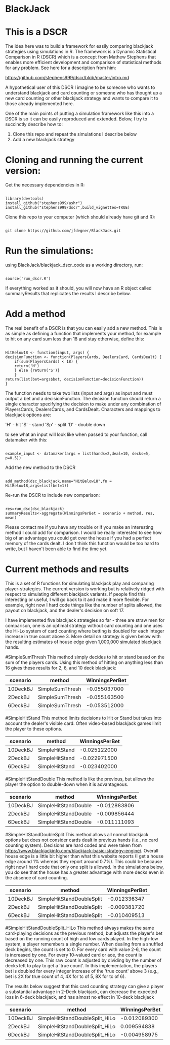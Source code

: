 # BlackJack
# This is a DSCR

The idea here was to build a framework for easily comparing blackjack strategies using simulations in R.   The framework is a Dynamic Statistical Comparison in R (DSCR) which is a concept from Mathew Stephens that enables more efficient development and comparison of statistical methods for any problem.   See here for a description from him:

https://github.com/stephens999/dscr/blob/master/intro.md

A hypothetical user of this DSCR I imagine to be someone who wants to understand blackjack and card counting or someone who has thought up a new card counting or other blackjack strategy and wants to compare it to those already implemented here.

One of the main points of putting a simulation framework like this into a DSCR is so it can be easily reproduced and extended. Below, I try to succinctly describe how to:

1) Clone this repo and repeat the simulations I describe below  
2) Add a new blackjack strategy  

# Cloning and running the current version:

Get the necessary dependencies in R:
<pre><code>
library(devtools)
install_github("stephens999/ashr")
install_github("stephens999/dscr",build_vignettes=TRUE)
</code></pre>

Clone this repo to your computer (which should already have git and R):

<pre><code>
git clone https://github.com/jfdegner/BlackJack.git
</code></pre>

# Run the simulations:

using BlackJack/blackjack_dscr_code as a working directory, run:

<pre><code>
source('run_dscr.R')
</code></pre>

If everything worked as it should, you will now have an R object called summaryResults that replicates the results I describe below.  

# Add a method

The real benefit of a DSCR is that you can easily add a new method.  This is as simple as defining a function that implements your method, for example to hit on any card sum less than 18 and stay otherwise, define this:

<pre><code>
HitBelow18 <- function(input, args) {
decisionFunction <- function(PlayersCards, DealersCard, CardsDealt) {
    if(sum(PlayersCards) < 18) {
    return('H')
    } else {return('S')}
    }
return(list(bet=args$bet, decisionFunction=decisionFunction))
}
</code></pre>

The function needs to take two lists (input and args) as input and must output a bet and a decisionFunction.  The decision function should return a single character specifying the decision to make under any combination of PlayersCards, DealersCards, and CardsDealt.   Characters and mappings to blackjack options are:

'H' - hit
'S' - stand
'Sp' - split
'D' - double down

to see what an input will look like when passed to your function, call datamaker with this:

<pre><code>
example_input <- datamaker(args = list(hands=2,deal=10, decks=5, p=0.5))
</code></pre>


Add the new method to the DSCR

<pre><code>
add_method(dsc_blackjack,name="HitBelow18",fn = HitBelow18,args=list(bet=1))
</code></pre>

Re-run the DSCR to include new comparison:

<pre><code>
res=run_dsc(dsc_blackjack)
summaryResults<-aggregate(WinningsPerBet ~ scenario + method, res, mean)
</code></pre>

Please contact me if you have any trouble or if you make an interesting method I could add for comparison.   I would be really interested to see how big of an advantage you could get over the house if you had a perfect memory of the cards dealt.   I don't think this function would be too hard to write, but I haven't been able to find the time yet.

# Current methods and results

This is a set of R functions for simulating blackjack play and comparing player-strategies.  The current version is working but is relatively ridged with respect to simulating different blackjack variants.  If people find this interesting or useful, I will go back to it and make it more flexible. For example, right now I hard code things like the number of splits allowed, the payout on blackjack, and the dealer's decision on soft 17.

I have implemented five blackjack strategies so far - three are straw men for comparison, one is an optimal strategy without card counting and one uses the Hi-Lo system of card counting where betting is doubled for each integer increase in true count above 3.  More detail on strategy is given below with the resulting estimates of house edge given 1,000,000 simulated blackjack hands.

#SimpleSumThresh
This method simply decides to hit or stand based on the sum of the players cards. Using this method of hitting on anything less than 16 gives these results for 2, 6, and 10 deck blackjack:

|scenario|  method| WinningsPerBet|
|-----|----|----|
|10DeckBJ|  SimpleSumThresh|    -0.055037000|
|2DeckBJ|   SimpleSumThresh|    -0.055163500|
|6DeckBJ|   SimpleSumThresh|    -0.053512000|

#SimpleHitStand
This method limits decisions to Hit or Stand but takes into account the dealer's visible card.   Often video-based blackjack games limit the player to these options.

|scenario|method    |WinningsPerBet|
|-----|-----|-----|
|10DeckBJ|  SimpleHitStand| -0.025122000|
|2DeckBJ|   SimpleHitStand| -0.022971500|
|6DeckBJ|   SimpleHitStand| -0.023402000|

#SimpleHitStandDouble
This method is like the previous, but allows the player the option to double-down when it is advantageous.

|scenario|method    |WinningsPerBet|
|-----|-----|-----|
|10DeckBJ   |SimpleHitStandDouble|  -0.012883806|
|2DeckBJ    |SimpleHitStandDouble|  -0.009856444|
|6DeckBJ    |SimpleHitStandDouble|  -0.011111093|

#SimpleHitStandDoubleSplit
This method allows all normal blackjack options but does not consider cards dealt in previous hands (i.e., no card counting system).  Decisions are hard coded and were taken from https://www.blackjackinfo.com/blackjack-basic-strategy-engine/.  Overall house edge is a little bit higher than what this website reports (I get a house edge around 1% whereas they report around 0.7%).  This could be because right now I hard code that only one split is allowed.  In the simulations below, you do see that the house has a greater advantage with more decks even in the absence of card counting. 

|scenario|method    |WinningsPerBet|
|-----|-----|-----|
|10DeckBJ|  SimpleHitStandDoubleSplit|  -0.012336347|
|2DeckBJ|   SimpleHitStandDoubleSplit|  -0.009381720|
|6DeckBJ|   SimpleHitStandDoubleSplit|  -0.010409513|

#SimpleHitStandDoubleSplit_HiLo
This method always makes the same card-playing decisions as the previous method, but adjusts the player's bet based on the running count of high and low cards played.   In the high-low system, a player remembers a single number.  When dealing from a shuffled deck begins, the count is set to 0.   For every card with value 2-6, the count is increased by one.  For every 10-valued card or ace, the count is decreased by one.  This raw count is adjusted by dividing by the number of decks left to play to get a 'true count'.  In this implementation, the players bet is doubled for every integer increase of the 'true count' above 3 (e.g., bet is 2X for true count of 4, 4X for tc of 5, 8X for tc of 6).

The results below suggest that this card counting strategy can give a player a substantial advantage in 2-Deck blackjack, can decrease the expected loss in 6-deck blackjack, and has almost no effect in 10-deck blackjack

|scenario|method    |WinningsPerBet|
|-----|-----|-----|
|10DeckBJ   |SimpleHitStandDoubleSplit_HiLo|    -0.012089300|
|2DeckBJ    |SimpleHitStandDoubleSplit_HiLo|     0.009594838|
|6DeckBJ    |SimpleHitStandDoubleSplit_HiLo|    -0.004958975|

